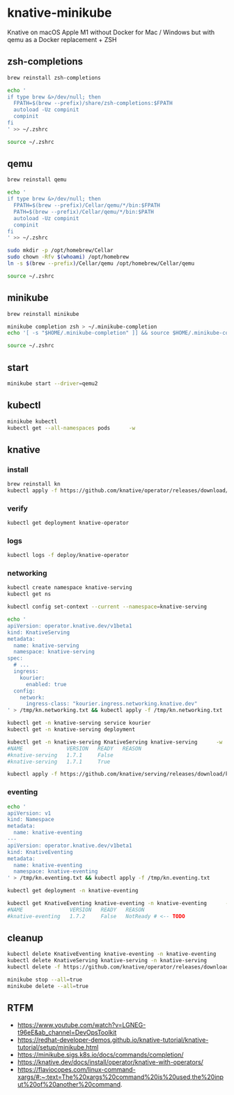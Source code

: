 # knative-minikube
Knative on macOS Apple M1 without Docker for Mac / Windows but with qemu as a Docker replacement + ZSH

## zsh-completions

```bash
brew reinstall zsh-completions

echo '
if type brew &>/dev/null; then
  FPATH=$(brew --prefix)/share/zsh-completions:$FPATH
  autoload -Uz compinit
  compinit
fi
' >> ~/.zshrc

source ~/.zshrc
```

## qemu

```bash
brew reinstall qemu

echo '
if type brew &>/dev/null; then
  FPATH=$(brew --prefix)/Cellar/qemu/*/bin:$FPATH
  PATH=$(brew --prefix)/Cellar/qemu/*/bin:$PATH
  autoload -Uz compinit
  compinit
fi
' >> ~/.zshrc

sudo mkdir -p /opt/homebrew/Cellar
sudo chown -Rfv $(whoami) /opt/homebrew
ln -s $(brew --prefix)/Cellar/qemu /opt/homebrew/Cellar/qemu 

source ~/.zshrc
```

## minikube

```bash
brew reinstall minikube

minikube completion zsh > ~/.minikube-completion
echo '[ -s "$HOME/.minikube-completion" ]] && source $HOME/.minikube-completion' >> ~/.zshrc

source ~/.zshrc
```

## start

```bash
minikube start --driver=qemu2
```

## kubectl

```bash
minikube kubectl
kubectl get --all-namespaces pods      -w
```

## knative

### install

```bash
brew reinstall kn
kubectl apply -f https://github.com/knative/operator/releases/download/knative-v1.7.1/operator.yaml
```

### verify

```bash
kubectl get deployment knative-operator
```

### logs

```bash
kubectl logs -f deploy/knative-operator
```

### networking

```bash
kubectl create namespace knative-serving
kubectl get ns

kubectl config set-context --current --namespace=knative-serving

echo '
apiVersion: operator.knative.dev/v1beta1
kind: KnativeServing
metadata:
  name: knative-serving
  namespace: knative-serving
spec:
  # ...
  ingress:
    kourier:
      enabled: true
  config:
    network:
      ingress-class: "kourier.ingress.networking.knative.dev"
' > /tmp/kn.networking.txt && kubectl apply -f /tmp/kn.networking.txt

kubectl get -n knative-serving service kourier
kubectl get -n knative-serving deployment

kubectl get -n knative-serving KnativeServing knative-serving      -w
#NAME              VERSION   READY   REASON
#knative-serving   1.7.1     False
#knative-serving   1.7.1     True

kubectl apply -f https://github.com/knative/serving/releases/download/knative-v1.7.2/serving-default-domain.yaml 
```

### eventing

```bash
echo '
apiVersion: v1
kind: Namespace
metadata:
  name: knative-eventing
---
apiVersion: operator.knative.dev/v1beta1
kind: KnativeEventing
metadata:
  name: knative-eventing
  namespace: knative-eventing
' > /tmp/kn.eventing.txt && kubectl apply -f /tmp/kn.eventing.txt

kubectl get deployment -n knative-eventing

kubectl get KnativeEventing knative-eventing -n knative-eventing      -w
#NAME               VERSION   READY   REASON
#knative-eventing   1.7.2     False   NotReady # <-- TODO
```

## cleanup

```bash
kubectl delete KnativeEventing knative-eventing -n knative-eventing
kubectl delete KnativeServing knative-serving -n knative-serving
kubectl delete -f https://github.com/knative/operator/releases/download/knative-v1.7.1/operator.yaml

minikube stop --all=true
minikube delete --all=true
```

## RTFM

* https://www.youtube.com/watch?v=LGNEG-t96eE&ab_channel=DevOpsToolkit
* https://redhat-developer-demos.github.io/knative-tutorial/knative-tutorial/setup/minikube.html
* https://minikube.sigs.k8s.io/docs/commands/completion/
* https://knative.dev/docs/install/operator/knative-with-operators/
* https://flaviocopes.com/linux-command-xargs/#:~:text=The%20xargs%20command%20is%20used,the%20input%20of%20another%20command.
